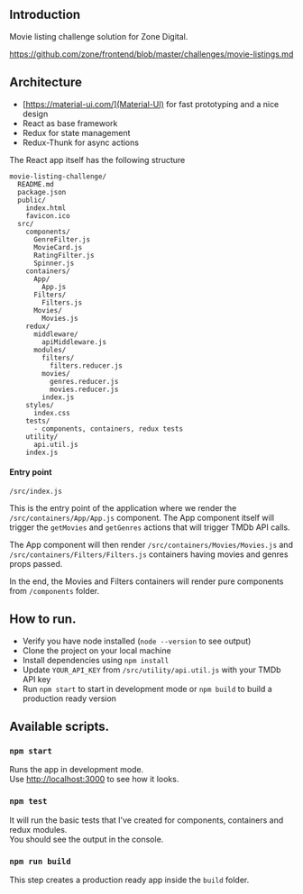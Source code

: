 ## Introduction

Movie listing challenge solution for Zone Digital.

https://github.com/zone/frontend/blob/master/challenges/movie-listings.md

## Architecture

* [https://material-ui.com/](Material-UI) for fast prototyping and a nice design
* React as base framework
* Redux for state management
* Redux-Thunk for async actions

The React app itself has the following structure

```
movie-listing-challenge/
  README.md
  package.json
  public/
    index.html
    favicon.ico
  src/
    components/
      GenreFilter.js
      MovieCard.js
      RatingFilter.js
      Spinner.js
    containers/
      App/
        App.js
      Filters/
        Filters.js
      Movies/
        Movies.js
    redux/
      middleware/
        apiMiddleware.js
      modules/
        filters/
          filters.reducer.js
        movies/
          genres.reducer.js
          movies.reducer.js
        index.js
    styles/
      index.css
    tests/
      - components, containers, redux tests
    utility/
      api.util.js
    index.js
```

#### Entry point
```
/src/index.js
```

This is the entry point of the application where we render the `/src/containers/App/App.js` component. The App component itself will trigger the `getMovies` and `getGenres` actions that will trigger TMDb API calls. <br />

The App component will then render `/src/containers/Movies/Movies.js` and `/src/containers/Filters/Filters.js` containers having movies and genres props passed. <br />

In the end, the Movies and Filters containers will render pure components from `/components` folder.

## How to run.

* Verify you have node installed (`node --version` to see output)
* Clone the project on your local machine
* Install dependencies using `npm install`
* Update `YOUR_API_KEY` from `/src/utility/api.util.js` with your TMDb API key
* Run `npm start` to start in development mode or `npm build` to build a production ready version


## Available scripts.


### `npm start`

Runs the app in development mode. <br />
Use [http://localhost:3000](http://localhost:3000) to see how it looks.


### `npm test`

It will run the basic tests that I've created for components, containers and redux modules. <br />
You should see the output in the console.

### `npm run build`

This step creates a production ready app inside the `build` folder.
